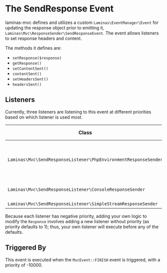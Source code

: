 # The SendResponse Event

laminas-mvc defines and utilizes a custom `Laminas\EventManager\Event` for updating
the response object prior to emitting it, `Laminas\Mvc\ResponseSender\SendResponseEvent`.
The event allows listeners to set response headers and content.

The methods it defines are:

- `setResponse($response)`
- `getResponse()`
- `setContentSent()`
- `contentSent()`
- `setHeadersSent()`
- `headersSent()`

## Listeners

Currently, three listeners are listening to this event at different priorities based on which
listener is used most.

Class                                                        | Priority | Method Called | Description
------------------------------------------------------------ | -------: | ------------- | -----------
`Laminas\Mvc\SendResponseListener\PhpEnvironmentResponseSender` | -1000    | `__invoke`    | This is used in HTTP contexts (this is the most often used).
`Laminas\Mvc\SendResponseListener\ConsoleResponseSender`        | -2000    | `__invoke`    | This is used in console contexts.
`Laminas\Mvc\SendResponseListener\SimpleStreamResponseSender`   | -3000    | `__invoke`    |

Because each listener has negative priority, adding your own logic to modify the
`Response` involves adding a new listener without priority (as priority defaults
to 1); thus, your own listener will execute before any of the defaults.

## Triggered By

This event is executed when the `MvcEvent::FINISH` event is triggered, with a priority of -10000.
